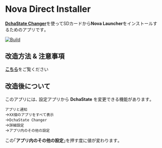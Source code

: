 # Nova Direct Installer
[**DchaState Changer**](//github.com/SmileTabLabo/DchaStateChanger)を使ってSDカードから**Nova Launcher**をインストールするためのアプリです｡

[![Build](https://github.com/SmileTabLabo/DchaStateChanger/actions/workflows/build.yml/badge.svg?branch=main&event=push)](https://github.com/SmileTabLabo/NovaDirectInstaller/actions/workflows/build.yml)

## 改造方法 & 注意事項

[**こちら**](HowTo.md)をご覧ください

## 改造後について
このアプリには､ 設定アプリから **DchaState** を変更できる機能があります｡  

`アプリと通知`  
→`XX個のアプリをすべて表示`  
→`DchaState Changer`  
→`詳細設定`  
→`アプリ内のその他の設定`

この｢**アプリ内のその他の設定**｣を押す度に値が変わります｡

